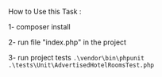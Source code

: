 How to Use this Task :

1- composer install

2- run file "index.php" in the project

3- run project tests
`.\vendor\bin\phpunit .\tests\Unit\AdvertisedHotelRoomsTest.php`